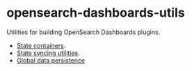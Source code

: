 # opensearch-dashboards-utils

Utilities for building OpenSearch Dashboards plugins.

- [State containers](./docs/state_containers).
- [State syncing utilities](./docs/state_sync).
- [Global data persistence](./docs/global_data_persistence.md)
